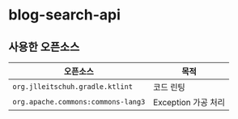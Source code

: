 # blog-search-api

## 사용한 오픈소스

| 오픈소스                               | 목적              |
|------------------------------------|-----------------|
| `org.jlleitschuh.gradle.ktlint`    | 코드 린팅           |
| `org.apache.commons:commons-lang3` | Exception 가공 처리 |
